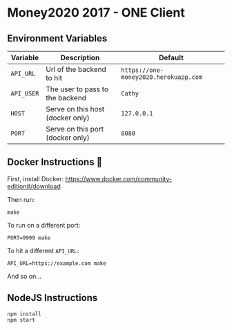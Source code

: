 # Money2020 2017 - ONE Client

## Environment Variables

| Variable   | Description                      | Default
|------------|----------------------------------|---------------------------------------|
| `API_URL`  | Url of the backend to hit        | `https://one-money2020.herokuapp.com` |
| `API_USER` | The user to pass to the backend  | `Cathy`                               |
| `HOST`     | Serve on this host (docker only) | `127.0.0.1`                           |
| `PORT`     | Serve on this port (docker only) | `8080`                                |


## Docker Instructions 🐳

First, install Docker: https://www.docker.com/community-edition#/download

Then run:

```
make
```

To run on a different port:
```
PORT=9999 make
```

To hit a different `API_URL`:
```
API_URL=https://example.com make
```

And so on...


## NodeJS Instructions

```
npm install
npm start
```
